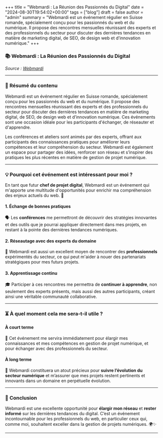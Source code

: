 +++
title = "Webmardi : La Réunion des Passionnés du Digital"
date = "2024-08-30T19:54:02+00:00"
tags = ["blog"]
draft = false
author = "admin"
summary = "Webmardi est un événement régulier en Suisse romande, spécialement conçu pour les passionnés du web et du numérique. Il propose des rencontres mensuelles réunissant des experts et des professionnels du secteur pour discuter des dernières tendances en matière de marketing digital, de SEO, de design web et d’innovation numérique."
+++

### 📚 **Webmardi : La Réunion des Passionnés du Digital**  
_Source : [Webmardi](https://webmardi.ch)_  

---

### 📝 **Résumé du contenu**  
Webmardi est un événement régulier en Suisse romande, spécialement conçu pour les passionnés du web et du numérique. Il propose des rencontres mensuelles réunissant des experts et des professionnels du secteur pour discuter des dernières tendances en matière de marketing digital, de SEO, de design web et d’innovation numérique. Ces événements sont une occasion idéale pour les participants d'échanger, de réseauter et d'apprendre.  

Les conférences et ateliers sont animés par des experts, offrant aux participants des connaissances pratiques pour améliorer leurs compétences et leur compréhension du secteur. Webmardi est également un espace pour partager des idées, renforcer son réseau et s’inspirer des pratiques les plus récentes en matière de gestion de projet numérique.  

---

### 💡 **Pourquoi cet événement est intéressant pour moi ?**  
En tant que futur **chef de projet digital**, Webmardi est un événement qui m'apporte une multitude d'opportunités pour enrichir ma compréhension des enjeux actuels du web. 🚀  

#### 1. **Échange de bonnes pratiques**  
🗣️ Les **conférences** me permettront de découvrir des stratégies innovantes et des outils que je pourrai appliquer directement dans mes projets, en restant à la pointe des dernières tendances numériques.  

#### 2. **Réseautage avec des experts du domaine**  
🤝 Webmardi est aussi un excellent moyen de rencontrer des **professionnels** expérimentés du secteur, ce qui peut m'aider à nouer des partenariats stratégiques pour mes futurs projets.  

#### 3. **Apprentissage continu**  
🎓 Participer à ces rencontres me permettra de **continuer à apprendre**, non seulement des experts présents, mais aussi des autres participants, créant ainsi une véritable communauté collaborative.  

---

### ⏳ **À quel moment cela me sera-t-il utile ?**  

#### **À court terme**  
📅 Cet événement me servira immédiatement pour élargir mes connaissances et mes compétences en gestion de projet numérique, et pour échanger avec des professionnels du secteur.  

#### **À long terme**  
🌟 Webmardi constituera un atout précieux pour **suivre l’évolution du secteur numérique** et m’assurer que mes projets restent pertinents et innovants dans un domaine en perpétuelle évolution.  

---

### 🌱 **Conclusion**  
Webmardi est une excellente opportunité pour **élargir mon réseau** et **rester informé** sur les dernières tendances du digital. C’est un événement incontournable pour les professionnels du web, en particulier ceux qui, comme moi, souhaitent exceller dans la gestion de projets numériques. 🌍✨  

---